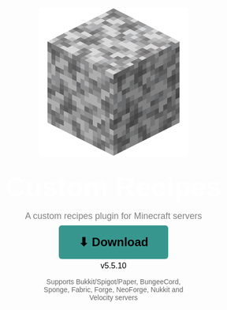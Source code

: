 <style>
    body {
      font-family: Arial, sans-serif;
      color: #333;
    }

    .download-box {
      text-align: center;
    }

    .download-button {
      background-color: #37978f; /* cyan from image */
      padding: 20px 40px;
      border-radius: 6px;
      color: #000;
      font-weight: bold;
      font-size: 24px;
      text-decoration: none;
      display: inline-block;
      transition: background-color 0.3s ease;
    }

    .download-button:hover {
      background-color: #55b3ab; /* lighter cyan on hover */
    }

    .version {
      margin-top: 5px;
      font-size: 16px;
      color: #000;
    }

    .support-text {
      margin-top: 15px;
      font-size: 14px;
      color: #666;
    }
</style>
<p align="center">
    <img src="./images/Diorite.png"/>
</p>
<p align="center" style="color: white; font-size: 56px; font-weight: bold; line-height: 0.1;">
    Custom Recipes
    <p align="center" style="color: gray; font-size: 18px; line-height: 0.1;">
        A custom recipes plugin for Minecraft servers
    </p>
</p>
  <div class="download-box">
    <a href="#" class="download-button">⬇ Download</a>
    <div class="version">v5.5.10</div>
    <div class="support-text">
      Supports Bukkit/Spigot/Paper, BungeeCord,<br>
      Sponge, Fabric, Forge, NeoForge, Nukkit and<br>
      Velocity servers
    </div>
  </div>


